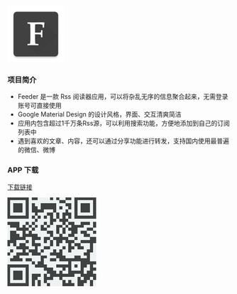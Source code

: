 ![](https://github.com/zhangsr/Image/blob/master/feeder_logo.png?raw=true)


### 项目简介
- Feeder 是一款 Rss 阅读器应用，可以将杂乱无序的信息聚合起来，无需登录账号可直接使用
- Google Material Design 的设计风格，界面、交互清爽简洁
- 应用内包含超过1千万条Rss源，可以利用搜索功能，方便地添加到自己的订阅列表中
- 遇到喜欢的文章、内容，还可以通过分享功能进行转发，支持国内使用最普遍的微信、微博


### APP 下载

[下载链接](http://fir.im/feeder)

![](https://github.com/zhangsr/Image/blob/master/qrcode.png?raw=true)
